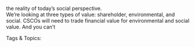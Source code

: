 the reality of today’s social perspective.  
We’re looking at three types of value: 
shareholder, environmental, and social. 
CSCOs will need to trade financial value for 
environmental and social value. And you can’t 

   Tags & Topics:
   